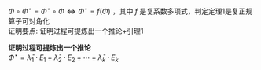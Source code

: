  $\Phi\circ\Phi^\star=\Phi^\star\circ\Phi\iff\Phi^\star=f(\Phi)$ ，其中 $f$ 是复系数多项式，判定定理1是复正规算子可对角化    
证明要点: 证明过程可提炼出一个推论+引理1    
    
**证明过程可提炼出一个推论**    
 $\Phi^\star=\bar\lambda_1\cdot E_1+\bar\lambda_2\cdot E_2+\cdots+\bar\lambda_k\cdot E_k$     
